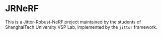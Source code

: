 # JRNeRF
This is a Jittor-Robust-NeRF project maintained by the students of ShanghaiTech University VSP Lab, implemented by the `jittor` framework.
